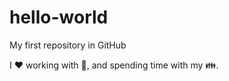 # hello-world

My first repository in GitHub

I :heart: working with :dog:, and spending time with my :family:.
